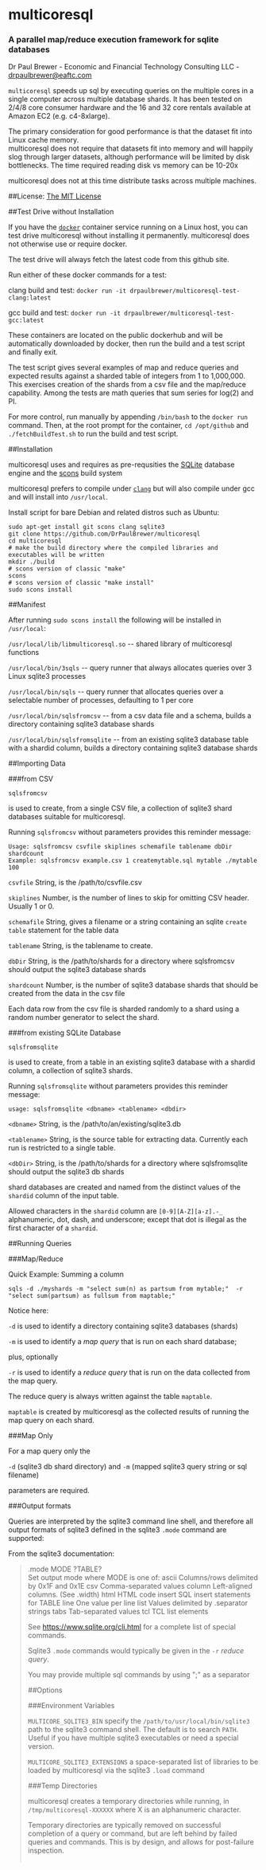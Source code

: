 # multicoresql
### A parallel map/reduce execution framework for sqlite databases

Dr Paul Brewer - Economic and Financial Technology Consulting LLC - drpaulbrewer@eaftc.com

`multicoresql` speeds up sql by executing queries on the multiple cores in a single computer across multiple 
database shards. It has been tested on 2/4/8 core consumer hardware and the 16 and 32 core rentals available
at Amazon EC2 (e.g. c4-8xlarge).  

The primary consideration for good performance is that the dataset fit into Linux cache memory.  
multicoresql does not require that datasets fit into memory and will happily slog through larger datasets, although
performance will be limited by disk bottlenecks.  The time required reading disk vs memory can be 10-20x

multicoresql does not at this time distribute tasks across multiple machines. 

##License: [The MIT License](https://raw.githubusercontent.com/DrPaulBrewer/multicoresql/master/LICENSE.txt)

##Test Drive without Installation

If you have the [`docker`](http://docker.com) container service running on a Linux host, you can test drive 
multicoresql without installing it permanently.  multicoresql does not otherwise use or require docker.

The test drive will always fetch the latest code from this github site.

Run either of these docker commands for a test:

clang build and test:  `docker run -it drpaulbrewer/multicoresql-test-clang:latest`

gcc build and test:    `docker run -it drpaulbrewer/multicoresql-test-gcc:latest`

These containers are located on the public dockerhub and will be automatically downloaded by docker, then run
the build and a test script and finally exit.  

The test script gives several examples of map and reduce queries and expected results against
a sharded table of integers from 1 to 1,000,000.  This exercises creation of the shards from a csv file
and the map/reduce capability.  Among the tests are math queries that sum series for log(2) and PI.

For more control, run manually by appending `/bin/bash` to the `docker run` command.  Then, at the
root prompt for the container, `cd /opt/github` and `./fetchBuildTest.sh` to run the build and test script.  

##Installation

multicoresql uses and requires as pre-requsities the [SQLite](http://www.sqlite.org) database engine and the [scons](http://www.scons.org) build system

multicoresql prefers to compile under [`clang`](http://clang.llvm.org/) but will also compile under gcc and will install into `/usr/local`.

Install script for bare Debian and related distros such as Ubuntu:

    sudo apt-get install git scons clang sqlite3
    git clone https://github.com/DrPaulBrewer/multicoresql
    cd multicoresql
    # make the build directory where the compiled libraries and executables will be written
    mkdir ./build
    # scons version of classic "make"
    scons
    # scons version of classic "make install"
    sudo scons install
    
##Manifest

After running `sudo scons install` the following will be installed in `/usr/local`:

`/usr/local/lib/libmulticoresql.so` -- shared library of multicoresql functions

`/usr/local/bin/3sqls` -- query runner that always allocates queries over 3 Linux sqlite3 processes 

`/usr/local/bin/sqls`  -- query runner that allocates queries over a selectable number of processes, 
                            defaulting to 1 per core

`/usr/local/bin/sqlsfromcsv` --  from a csv data file and a schema,
                                builds a directory containing sqlite3 database shards  

`/usr/local/bin/sqlsfromsqlite` -- from an existing sqlite3 database table with a shardid column,
                                builds a directory containing sqlite3 database shards
    
##Importing Data

###from CSV

    sqlsfromcsv

is used to create, from a single CSV file, a collection of sqlite3 shard databases suitable for multicoresql.

Running `sqlsfromcsv` without parameters provides this reminder message:

    Usage: sqlsfromcsv csvfile skiplines schemafile tablename dbDir shardcount
    Example: sqlsfromcsv example.csv 1 createmytable.sql mytable ./mytable 100
    
`csvfile` String, is the /path/to/csvfile.csv

`skiplines` Number, is the number of lines to skip for omitting CSV header. Usually 1 or 0.

`schemafile` String, gives a filename or a string containing an sqlite `create table` statement for the table data 

`tablename` String, is the tablename to create.  

`dbDir` String, is the /path/to/shards for a directory where sqlsfromcsv should output the sqlite3 database shards

`shardcount` Number, is the number of sqlite3 database shards that should be created from the data in the csv file

Each data row from the csv file is sharded randomly to a shard using a random number generator to select the shard.

###from existing SQLite Database

    sqlsfromsqlite 
    
is used to create, from a table in an existing sqlite3 database with a shardid column, a collection of sqlite3 shards.

Running `sqlsfromsqlite` without parameters provides this reminder message:
    
    usage: sqlsfromsqlite <dbname> <tablename> <dbdir> 

`<dbname>` String, is the /path/to/an/existing/sqlite3.db 

`<tablename>` String, is the source table for extracting data. Currently each run is restricted to a single table.

`<dbDir>` String, is the /path/to/shards for a directory where sqlsfromsqlite should output the sqlite3 db shards

shard databases are created and named from the distinct values of the `shardid` column of the input table.

Allowed characters in the `shardid` column are `[0-9][A-Z][a-z].-_` alphanumeric, dot, dash, and underscore; 
except that  dot is illegal as the first character of a `shardid`.  

##Running Queries

###Map/Reduce

Quick Example: Summing a column

    sqls -d ./myshards -m "select sum(n) as partsum from mytable;"  -r "select sum(partsum) as fullsum from maptable;"

Notice here:

`-d` is used to identify a directory containing sqlite3 databases (shards)

`-m` is used to identify a *map query* that is run on each shard database; 

plus, optionally

`-r` is used to identify a *reduce query* that is run on the data collected from the map query.  

The reduce query is always written against the table `maptable`.  

`maptable` is created by multicoresql as the collected results of running the map query on each shard.

###Map Only

For a map query only the 

`-d` (sqlite3 db shard directory) and 
`-m` (mapped sqlite3 query string or sql filename) 

parameters are required.

###Output formats

Queries are interpreted by the sqlite3 command line shell, and therefore all output formats
of sqlite3 defined in the sqlite3 `.mode` command are supported:

From the sqlite3 documentation: 

> .mode MODE ?TABLE?    
> Set output mode where MODE is one of:
>  ascii    Columns/rows delimited by 0x1F and 0x1E
>  csv      Comma-separated values
>  column   Left-aligned columns.  (See .width)
>  html     HTML <table> code
>  insert   SQL insert statements for TABLE
>  line     One value per line
>  list     Values delimited by .separator strings
>  tabs     Tab-separated values
>  tcl      TCL list elements

See https://www.sqlite.org/cli.html for a complete list of special commands.

Sqlite3 `.mode` commands would typically be given in the `-r` *reduce query*.    

You may provide multiple sql commands by using ";" as a separator 

##Options

###Environment Variables

`MULTICORE_SQLITE3_BIN` specify the `/path/to/usr/local/bin/sqlite3` path to the sqlite3 command shell.
The default is to search `PATH`.   Useful if you have multiple sqlite3 executables or need a special version.              

`MULTICORE_SQLITE3_EXTENSIONS` a space-separated list of libraries to be loaded by multicoresql 
via the sqlite3 `.load` command

###Temp Directories

multicoresql creates a temporary directories while running, in `/tmp/multicoresql-XXXXXX`
where X is an alphanumeric character.
    
Temporary directories are typically removed on successful completion of a query or command, but are left
behind by failed queries and commands.  This is by design, and allows for post-failure inspection.
    
    

